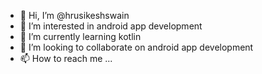 - 👋 Hi, I’m @hrusikeshswain
- 👀 I’m interested in android app development
- 🌱 I’m currently learning kotlin
- 💞️ I’m looking to collaborate on android app development
- 📫 How to reach me ...

<!---
hrusikeshswain/hrusikeshswain is a ✨ special ✨ repository because its `README.md` (this file) appears on your GitHub profile.
You can click the Preview link to take a look at your changes.
--->
